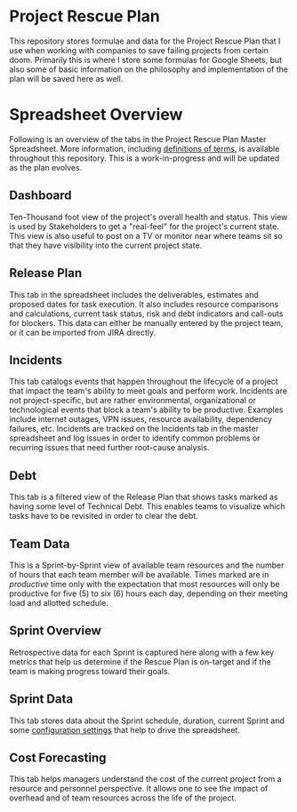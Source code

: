 # Project Rescue Plan

This repository stores formulae and data for the Project Rescue Plan that I use
when working with companies to save failing projects from certain doom. Primarily
this is where I store some formulas for Google Sheets, but also some of basic 
information on the philosophy and implementation of the plan will be saved here
as well.

# Spreadsheet Overview
Following is an overview of the tabs in the Project Rescue Plan Master Spreadsheet.
More information, including [definitions of terms](DEFINITIONS.md), is available 
throughout this repository. This is a work-in-progress and will be updated as
the plan evolves.

## Dashboard
Ten-Thousand foot view of the project's overall health and status. This view is
used by Stakeholders to get a "real-feel" for the project's current state. This
view is also useful to post on a TV or monitor near where teams sit so that they
have visibility into the current project state.

## Release Plan
This tab in the spreadsheet includes the deliverables, estimates and proposed
dates for task execution. It also includes resource comparisons and calculations,
current task status, risk and debt indicators and call-outs for blockers. This 
data can either be manually entered by the project team, or it can be imported
from JIRA directly.

## Incidents
This tab catalogs events that happen throughout the lifecycle of a project that 
impact the team's ability to meet goals and perform work. Incidents are not 
project-specific, but are rather environmental, organizational or technological 
events that block a team's ability to be productive. Examples include internet 
outages, VPN issues, resource availability, dependency failures, etc. Incidents 
are tracked on the Incidents tab in the master spreadsheet and log issues in 
order to identify common problems or recurring issues that need further 
root-cause analysis.

## Debt
This tab is a filtered view of the Release Plan that shows tasks marked as having
some level of Technical Debt. This enables teams to visualize which tasks have
to be revisited in order to clear the debt.

## Team Data
This is a Sprint-by-Sprint view of available team resources and the number of
hours that each team member will be available. Times marked are in _productive_
time only with the expectation that most resources will only be productive for 
five (5) to six (6) hours each day, depending on their meeting load and allotted
schedule.

## Sprint Overview
Retrospective data for each Sprint is captured here along with a few key metrics
that help us determine if the Rescue Plan is on-target and if the team is making
progress toward their goals.

## Sprint Data
This tab stores data about the Sprint schedule, duration, current Sprint and some
[configuration settings](SETTINGS.md) that help to drive the spreadsheet.

## Cost Forecasting
This tab helps managers understand the cost of the current project from a resource
and personnel perspective. It allows one to see the impact of overhead and of
team resources across the life of the project.